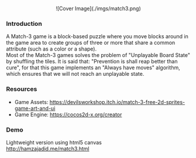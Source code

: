 <p align="center">
  ![Cover Image](./imgs/match3.png)
</p>

### Introduction
A Match-3 game is a block-based puzzle where you move blocks around in the game area to create groups of three or more that share a common attribute (such as a color or a shape).<br>
Most of the Match-3 games solves the problem of "Unplayable Board State" by shuffling the tiles. It is said that: "Prevention is shall reap better than cure", for that this game implements an "Always have moves" algorithm, which ensures that we will not reach an unplayable state.

### Resources
* Game Assets: https://devilsworkshop.itch.io/match-3-free-2d-sprites-game-art-and-ui
* Game Engine: https://cocos2d-x.org/creator

### Demo
Lightweight version using html5 canvas <br>
http://hamzajadid.me/match3.html
